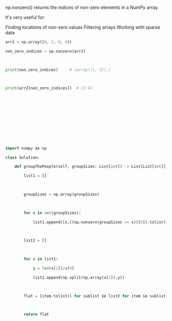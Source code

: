 
np.nonzero() returns the indices of non-zero elements in a NumPy array.

It's very useful for:

Finding locations of non-zero values
Filtering arrays
Working with sparse data
 

 
```python
arr2 = np.array([0, 2, 0, 4])

non_zero_indices = np.nonzero(arr2)

 

print(non_zero_indices)     # (array([1, 3]),)

 

print(arr2[non_zero_indices])  # [2 4]


 

 

 

 

 

import numpy as np

class Solution:

    def groupThePeople(self, groupSizes: List[int]) -> List[List[int]]:

        list1 = []

 

        groupSizes = np.array(groupSizes)

 

        for x in set(groupSizes):

            list1.append([x,((np.nonzero(groupSizes == x))[0]).tolist()])

 

        list2 = []

 

        for x in list1:

            y = len(x[1])/x[0]

            list2.append(np.split(np.array(x[1]),y))

 

        flat = [item.tolist() for sublist in list2 for item in sublist]

 

        return flat

```